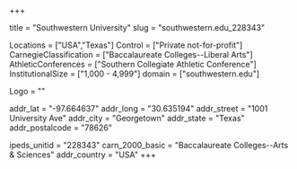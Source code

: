 
+++

title = "Southwestern University"
slug = "southwestern.edu_228343"

Locations = ["USA","Texas"]
Control = ["Private not-for-profit"]
CarnegieClassification = ["Baccalaureate Colleges--Liberal Arts"]
AthleticConferences = ["Southern Collegiate Athletic Conference"]
InstitutionalSize = ["1,000 - 4,999"]
domain = ["southwestern.edu"]

Logo = ""

addr_lat = "-97.664637"
addr_long = "30.635194"
addr_street = "1001 University Ave"
addr_city = "Georgetown"
addr_state = "Texas"
addr_postalcode = "78626"

ipeds_unitid = "228343"
carn_2000_basic = "Baccalaureate Colleges--Arts & Sciences"
addr_country = "USA"
+++
    
